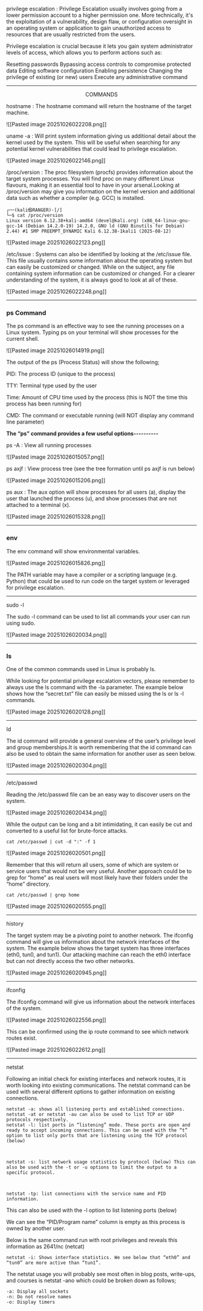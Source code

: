 
privilege escalation :  Privilege Escalation usually involves going from a lower permission account to a higher permission one. More technically, it's the exploitation of a vulnerability, design flaw, or configuration oversight in an operating system or application to gain unauthorized access to resources that are usually restricted from the users.

Privilege escalation is crucial because it lets you gain system administrator levels of access, which allows you to perform actions such as:

Resetting passwords
Bypassing access controls to compromise protected data
Editing software configuration
Enabling persistence
Changing the privilege of existing (or new) users
Execute any administrative command

-------------------
<p style="text-align: center;">COMMANDS</p>

hostname : The hostname command will return the hostname of the target machine.

![[Pasted image 20251026022208.png]]

uname -a : Will print system information giving us additional detail about the kernel used by the system. This will be useful when searching for any potential kernel vulnerabilities that could lead to privilege escalation.

![[Pasted image 20251026022146.png]]

/proc/version : The proc filesystem (procfs) provides information about the target system processes. You will find proc on many different Linux flavours, making it an essential tool to have in your arsenal.Looking at /proc/version may give you information on the kernel version and additional data such as whether a compiler (e.g. GCC) is installed.

```
┌──(kali㉿RANGER)-[/]
└─$ cat /proc/version          
Linux version 6.12.38+kali-amd64 (devel@kali.org) (x86_64-linux-gnu-gcc-14 (Debian 14.2.0-19) 14.2.0, GNU ld (GNU Binutils for Debian) 2.44) #1 SMP PREEMPT_DYNAMIC Kali 6.12.38-1kali1 (2025-08-12)

```

![[Pasted image 20251026022123.png]]

/etc/issue :  Systems can also be identified by looking at the /etc/issue file. This file usually contains some information about the operating system but can easily be customized or changed. While on the subject, any file containing system information can be customized or changed. For a clearer understanding of the system, it is always good to look at all of these.

![[Pasted image 20251026022248.png]]

---------------------------
### ps Command 

The ps command is an effective way to see the running processes on a Linux system. Typing ps on your terminal will show processes for the current shell. 

![[Pasted image 20251026014919.png]]

The output of the ps (Process Status) will show the following;

PID: The process ID (unique to the process)

TTY: Terminal type used by the user

Time: Amount of CPU time used by the process (this is NOT the time this process    has been running for)

CMD: The command or executable running (will NOT display any command line parameter)

**The “ps” command provides a few useful options----------**

ps -A :  View all running processes

![[Pasted image 20251026015057.png]]


ps axjf :  View process tree (see the tree formation until ps axjf is run below)

![[Pasted image 20251026015206.png]]


ps aux : The aux option will show processes for all users (a), display the user that launched the process (u), and show processes that are not attached to a terminal (x). 

![[Pasted image 20251026015328.png]]

-------------

### env

The env command will show environmental variables.

![[Pasted image 20251026015826.png]]

The PATH variable may have a compiler or a scripting language (e.g. Python) that could be used to run code on the target system or leveraged for privilege escalation.

---------------------

sudo -l

The sudo -l command can be used to list all commands your user can run using sudo.

![[Pasted image 20251026020034.png]]

-----------------
### ls

One of the common commands used in Linux is probably ls.

While looking for potential privilege escalation vectors, please remember to always use the ls command with the -la parameter. The example below shows how the “secret.txt” file can easily be missed using the ls or ls -l commands.

![[Pasted image 20251026020128.png]]

-----------------

 Id

The id command will provide a general overview of the user’s privilege level and group memberships.It is worth remembering that the id command can also be used to obtain the same information for another user as seen below.

![[Pasted image 20251026020304.png]]

------------
 /etc/passwd

Reading the /etc/passwd file can be an easy way to discover users on the system. 

![[Pasted image 20251026020434.png]]

While the output can be long and a bit intimidating, it can easily be cut and converted to a useful list for brute-force attacks. 

```
cat /etc/passwd | cut -d ":" -f 1
```


![[Pasted image 20251026020501.png]]

Remember that this will return all users, some of which are system or service users that would not be very useful. Another approach could be to grep for “home” as real users will most likely have their folders under the “home” directory. 

```
cat /etc/passwd | grep home
```

![[Pasted image 20251026020555.png]]

------------------------

history

The target system may be a pivoting point to another network. The ifconfig command will give us information about the network interfaces of the system. The example below shows the target system has three interfaces (eth0, tun0, and tun1). Our attacking machine can reach the eth0 interface but can not directly access the two other networks. 

![[Pasted image 20251026020945.png]]

----------------

ifconfig

The ifconfig command will give us information about the network interfaces of the system. 

![[Pasted image 20251026022556.png]]


This can be confirmed using the ip route command to see which network routes exist.

![[Pasted image 20251026022612.png]]

------------

 netstat

Following an initial check for existing interfaces and network routes, it is worth looking into existing communications. The netstat command can be used with several different options to gather information on existing connections.


    netstat -a: shows all listening ports and established connections.
    netstat -at or netstat -au can also be used to list TCP or UDP protocols respectively.
    netstat -l: list ports in “listening” mode. These ports are open and ready to accept incoming connections. This can be used with the “t” option to list only ports that are listening using the TCP protocol (below)



    netstat -s: list network usage statistics by protocol (below) This can also be used with the -t or -u options to limit the output to a specific protocol. 



    netstat -tp: list connections with the service name and PID information.



This can also be used with the -l option to list listening ports (below)



We can see the “PID/Program name” column is empty as this process is owned by another user.

Below is the same command run with root privileges and reveals this information as 2641/nc (netcat)


    netstat -i: Shows interface statistics. We see below that “eth0” and “tun0” are more active than “tun1”.



The netstat usage you will probably see most often in blog posts, write-ups, and courses is netstat -ano which could be broken down as follows;

    -a: Display all sockets
    -n: Do not resolve names
    -o: Display timers






